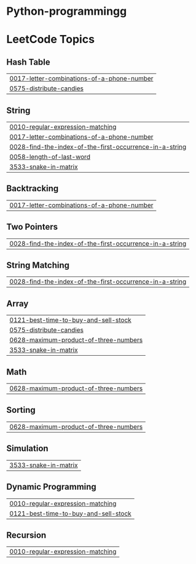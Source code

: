 # Python-programmingg
<!---LeetCode Topics Start-->
# LeetCode Topics
## Hash Table
|  |
| ------- |
| [0017-letter-combinations-of-a-phone-number](https://github.com/Aishjainam-coder/Python-programming_DSA/tree/master/0017-letter-combinations-of-a-phone-number) |
| [0575-distribute-candies](https://github.com/Aishjainam-coder/Python-programming_DSA/tree/master/0575-distribute-candies) |
## String
|  |
| ------- |
| [0010-regular-expression-matching](https://github.com/Aishjainam-coder/Python-programming_DSA/tree/master/0010-regular-expression-matching) |
| [0017-letter-combinations-of-a-phone-number](https://github.com/Aishjainam-coder/Python-programming_DSA/tree/master/0017-letter-combinations-of-a-phone-number) |
| [0028-find-the-index-of-the-first-occurrence-in-a-string](https://github.com/Aishjainam-coder/Python-programming_DSA/tree/master/0028-find-the-index-of-the-first-occurrence-in-a-string) |
| [0058-length-of-last-word](https://github.com/Aishjainam-coder/Python-programming_DSA/tree/master/0058-length-of-last-word) |
| [3533-snake-in-matrix](https://github.com/Aishjainam-coder/Python-programming_DSA/tree/master/3533-snake-in-matrix) |
## Backtracking
|  |
| ------- |
| [0017-letter-combinations-of-a-phone-number](https://github.com/Aishjainam-coder/Python-programming_DSA/tree/master/0017-letter-combinations-of-a-phone-number) |
## Two Pointers
|  |
| ------- |
| [0028-find-the-index-of-the-first-occurrence-in-a-string](https://github.com/Aishjainam-coder/Python-programming_DSA/tree/master/0028-find-the-index-of-the-first-occurrence-in-a-string) |
## String Matching
|  |
| ------- |
| [0028-find-the-index-of-the-first-occurrence-in-a-string](https://github.com/Aishjainam-coder/Python-programming_DSA/tree/master/0028-find-the-index-of-the-first-occurrence-in-a-string) |
## Array
|  |
| ------- |
| [0121-best-time-to-buy-and-sell-stock](https://github.com/Aishjainam-coder/Python-programming_DSA/tree/master/0121-best-time-to-buy-and-sell-stock) |
| [0575-distribute-candies](https://github.com/Aishjainam-coder/Python-programming_DSA/tree/master/0575-distribute-candies) |
| [0628-maximum-product-of-three-numbers](https://github.com/Aishjainam-coder/Python-programming_DSA/tree/master/0628-maximum-product-of-three-numbers) |
| [3533-snake-in-matrix](https://github.com/Aishjainam-coder/Python-programming_DSA/tree/master/3533-snake-in-matrix) |
## Math
|  |
| ------- |
| [0628-maximum-product-of-three-numbers](https://github.com/Aishjainam-coder/Python-programming_DSA/tree/master/0628-maximum-product-of-three-numbers) |
## Sorting
|  |
| ------- |
| [0628-maximum-product-of-three-numbers](https://github.com/Aishjainam-coder/Python-programming_DSA/tree/master/0628-maximum-product-of-three-numbers) |
## Simulation
|  |
| ------- |
| [3533-snake-in-matrix](https://github.com/Aishjainam-coder/Python-programming_DSA/tree/master/3533-snake-in-matrix) |
## Dynamic Programming
|  |
| ------- |
| [0010-regular-expression-matching](https://github.com/Aishjainam-coder/Python-programming_DSA/tree/master/0010-regular-expression-matching) |
| [0121-best-time-to-buy-and-sell-stock](https://github.com/Aishjainam-coder/Python-programming_DSA/tree/master/0121-best-time-to-buy-and-sell-stock) |
## Recursion
|  |
| ------- |
| [0010-regular-expression-matching](https://github.com/Aishjainam-coder/Python-programming_DSA/tree/master/0010-regular-expression-matching) |
<!---LeetCode Topics End-->